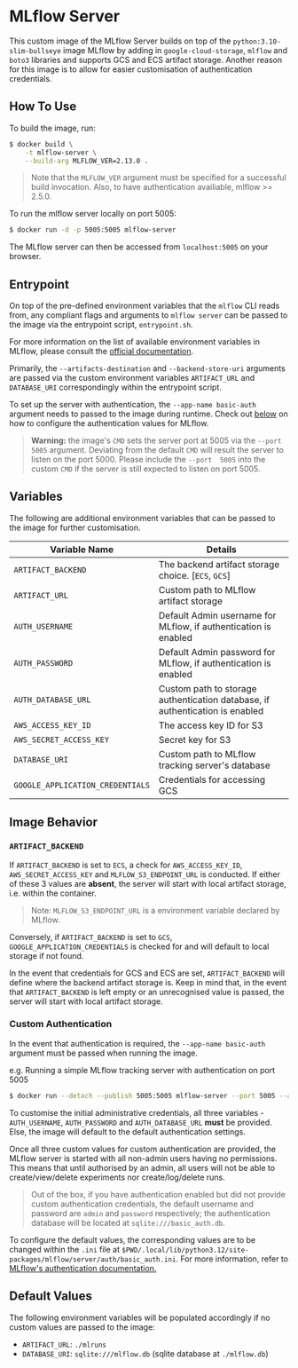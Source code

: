 # MLflow Server

This custom image of the MLflow Server builds on top of the 
`python:3.10-slim-bullseye` image MLflow by adding in 
`google-cloud-storage`, `mlflow` and `boto3` libraries and supports GCS 
and ECS artifact storage. Another reason for this image is to allow for 
easier customisation of authentication credentials. 

## How To Use

To build the image, run:

```bash
$ docker build \
    -t mlflow-server \
    --build-arg MLFLOW_VER=2.13.0 .
```

> Note that the `MLFLOW_VER` argument must be specified for a successful 
> build invocation. Also, to have authentication availiable, mlflow >= 
> 2.5.0.

To run the mlflow server locally on port 5005:

```bash
$ docker run -d -p 5005:5005 mlflow-server
```

The MLflow server can then be accessed from `localhost:5005` on your browser.

## Entrypoint

On top of the pre-defined environment variables that the `mlflow` CLI 
reads from, any compliant flags and arguments to `mlflow server` can 
be passed to the image via the entrypoint script, `entrypoint.sh`.

For more information on the list of available environment variables in 
MLflow, please consult the [official documentation][mlflow-env-var].

Primarily, the `--artifacts-destination` and `--backend-store-uri` 
arguments are passed via the custom environment variables `ARTIFACT_URL` 
and `DATABASE_URI` correspondingly within the entrypoint script.

To set up the server with authentication, the `--app-name basic-auth` 
argument needs to passed to the image during runtime. Check out 
[below](#custom-authentication) on how to configure the authentication 
values for MLflow.

> **Warning:** the image's `CMD` sets the server port at 5005 via the 
> `--port 5005` argument. Deviating from the default `CMD` will result 
> the server to listen on the port 5000. Please include the `--port 
> 5005` into the custom `CMD` if the server is still expected to listen 
> on port 5005.

[mlflow-env-var]: https://mlflow.org/docs/latest/python_api/mlflow.environment_variables.html

## Variables

The following are additional environment variables that can be passed 
to the image for further customisation. 

| Variable Name                    | Details                                                                      |
| -------------------------------- | ---------------------------------------------------------------------------- | 
| `ARTIFACT_BACKEND`               | The backend artifact storage choice. [`ECS`, `GCS`]                          |
| `ARTIFACT_URL`                   | Custom path to MLflow artifact storage                                       | 
| `AUTH_USERNAME`                  | Default Admin username for MLflow, if authentication is enabled              |
| `AUTH_PASSWORD`                  | Default Admin password for MLflow, if authentication is enabled              |
| `AUTH_DATABASE_URL`              | Custom path to storage authentication database, if authentication is enabled |
| `AWS_ACCESS_KEY_ID`              | The access key ID for S3                                                     |
| `AWS_SECRET_ACCESS_KEY`          | Secret key for S3                                                            |
| `DATABASE_URI`                   | Custom path to MLflow tracking server's database                             |
| `GOOGLE_APPLICATION_CREDENTIALS` | Credentials for accessing GCS                                                |

## Image Behavior

### `ARTIFACT_BACKEND`

If `ARTIFACT_BACKEND` is set to `ECS`, a check for `AWS_ACCESS_KEY_ID`,
`AWS_SECRET_ACCESS_KEY` and `MLFLOW_S3_ENDPOINT_URL` is conducted. If
either of these 3 values are **absent**, the server will start with
local artifact storage, i.e. within the container.

> Note: `MLFLOW_S3_ENDPOINT_URL` is a environment variable declared by
MLflow.

Conversely, if `ARTIFACT_BACKEND` is set to `GCS`, 
`GOOGLE_APPLICATION_CREDENTIALS` is checked for and will default to 
local storage if not found.

In the event that credentials for GCS and ECS are set, 
`ARTIFACT_BACKEND` will define where the backend artifact storage is. 
Keep in mind that, in the event that `ARTIFACT_BACKEND` is left empty 
or an unrecognised value is passed, the server will start with local 
artifact storage.

### Custom Authentication

In the event that authentication is required, the `--app-name basic-auth`
argument must be passed when running the image.

e.g. Running a simple MLflow tracking server with authentication on port 5005
```bash
$ docker run --detach --publish 5005:5005 mlflow-server --port 5005 --app-name basic-auth
```

To customise the initial administrative credentials, all three variables -
`AUTH_USERNAME`, `AUTH_PASSWORD` and `AUTH_DATABASE_URL` **must** be
provided. Else, the image will default to the default authentication settings.

Once all three custom values for custom authentication are provided, the
MLflow server is started with all non-admin users having no permissions.
This means that until authorised by an admin, all users will not be able
to create/view/delete experiments nor create/log/delete runs.

> Out of the box, if you have authentication enabled but did not provide custom
authentication credentials, the default username and password are `admin`
and `password` respectively; the authentication database will be located at
`sqlite:///basic_auth.db`. 

To configure the default values, the corresponding
values are to be changed within the `.ini` file at
`$PWD/.local/lib/python3.12/site-packages/mlflow/server/auth/basic_auth.ini`.
For more information, refer to [MLflow's authentication documentation.](https://mlflow.org/docs/latest/auth/index.html)

## Default Values

The following environment variables will be populated accordingly if no
custom values are passed to the image:

* `ARTIFACT_URL`: `./mlruns`
* `DATABASE_URI`: `sqlite:///mlflow.db` (sqlite database at `./mlflow.db`)

